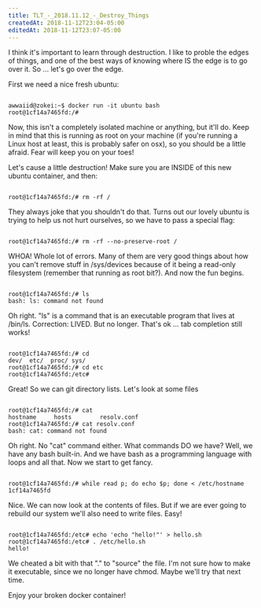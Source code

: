 ```yaml
---
title: TLT_-_2018.11.12_-_Destroy_Things
createdAt: 2018-11-12T23:04-05:00
editedAt: 2018-11-12T23:07-05:00
---
```


I think it's important to learn through destruction. I like to proble the edges of things, and one of the best ways of knowing where IS the edge is to go over it. So ... let's go over the edge.

First we need a nice fresh ubuntu:

<code>
awwaiid@zokei:~$ docker run -it ubuntu bash
root@1cf14a7465fd:/#
</code>

Now, this isn't a completely isolated machine or anything, but it'll do. Keep in mind that this is running as root on your machine (if you're running a Linux host at least, this is probably safer on osx), so you should be a little afraid. Fear will keep you on your toes!

Let's cause a little destruction! Make sure you are INSIDE of this new ubuntu container, and then:

<code>
root@1cf14a7465fd:/# rm -rf /
</code>

They always joke that you shouldn't do that. Turns out our lovely ubuntu is trying to help us not hurt ourselves, so we have to pass a special flag:

<code>
root@1cf14a7465fd:/# rm -rf --no-preserve-root /
</code>

WHOA! Whole lot of errors. Many of them are very good things about how you can't remove stuff in /sys/devices because of it being a read-only filesystem (remember that running as root bit?). And now the fun begins.

<code>
root@1cf14a7465fd:/# ls
bash: ls: command not found
</code>

Oh right. "ls" is a command that is an executable program that lives at /bin/ls. Correction: LIVED. But no longer. That's ok ... tab completion still works!

<code>
root@1cf14a7465fd:/# cd <tab><tab>
dev/  etc/  proc/ sys/
root@1cf14a7465fd:/# cd etc
root@1cf14a7465fd:/etc#
</code>

Great! So we can git directory lists. Let's look at some files

<code>
root@1cf14a7465fd:/# cat <tab><tab>
hostname     hosts        resolv.conf  
root@1cf14a7465fd:/# cat resolv.conf
bash: cat: command not found
</code>

Oh right. No "cat" command either. What commands DO we have? Well, we have any bash built-in. And we have bash as a programming language with loops and all that. Now we start to get fancy.

<code>
root@1cf14a7465fd:/# while read p; do echo $p; done < /etc/hostname
1cf14a7465fd
</code>

Nice. We can now look at the contents of files. But if we are ever going to rebuild our system we'll also need to write files. Easy!

<code>
root@1cf14a7465fd:/etc# echo 'echo "hello!"' > hello.sh
root@1cf14a7465fd:/etc# . /etc/hello.sh
hello!
</code>

We cheated a bit with that "." to "source" the file. I'm not sure how to make it executable, since we no longer have chmod. Maybe we'll try that next time.

Enjoy your broken docker container!


